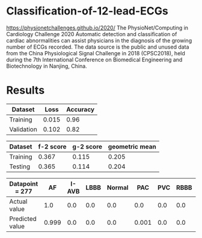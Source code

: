 # Classification-of-12-lead-ECGs
https://physionetchallenges.github.io/2020/
The PhysioNet/Computing in Cardiology Challenge 2020
Automatic detection and classification of cardiac abnormalities can assist physicians in the diagnosis of the growing number of ECGs recorded.
The data source is the public and unused data from the China Physiological Signal Challenge in 2018 (CPSC2018), held during the 7th International Conference on Biomedical Engineering and Biotechnology in Nanjing, China.


# Results


Dataset| Loss | Accuracy |
--- | --- | --- | 
Training  | 0.015 | 0.96 |
Validation  | 0.102 | 0.82 |


Dataset | f-2 score  | g-2 score | geometric mean |
--- | --- | --- | --- | 
Training  | 0.367 | 0.115 |  0.205 | 
Testing  | 0.365 | 0.114 |  0.204 |


Datapoint = 277| AF | I-AVB | LBBB | Normal | PAC | PVC | RBBB | STD | STE |
--- | --- | --- | --- | --- | --- | --- | --- | --- | --- | 
Actual value | 1.0  |  0.0 |  0.0  | 0.0 | 0.0 | 0.0  | 0.0 | 0.0 | 0.0
Predicted value | 0.999 | 0.0 | 0.0  | 0.0 | 0.001 | 0.0 | 0.0 | 0.0 | 0.0 |
